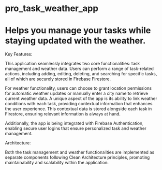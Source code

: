 # pro_task_weather_app
# Helps you manage your tasks while staying updated with the weather.

Key Features:

This application seamlessly integrates two core functionalities: task management and weather data. Users can perform a range of task-related actions, including adding, editing, deleting, and searching for specific tasks, all of which are securely stored in Firebase Firestore.

For weather functionality, users can choose to grant location permissions for automatic weather updates or manually enter a city name to retrieve current weather data. A unique aspect of the app is its ability to link weather conditions with each task, providing contextual information that enhances the user experience. This contextual data is stored alongside each task in Firestore, ensuring relevant information is always at hand.

Additionally, the app is being integrated with Firebase Authentication, enabling secure user logins that ensure personalized task and weather management.

Architecture:

Both the task management and weather functionalities are implemented as separate components following Clean Architecture principles, promoting maintainability and scalability within the application.
